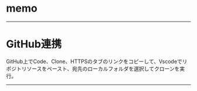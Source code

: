 # memo

---

# GitHub連携

GitHub上でCode、Clone、HTTPSのタブのリンクをコピーして、Vscodeでリポジトリソースをペースト、宛先のローカルフォルダを選択してクローンを実行。

---

